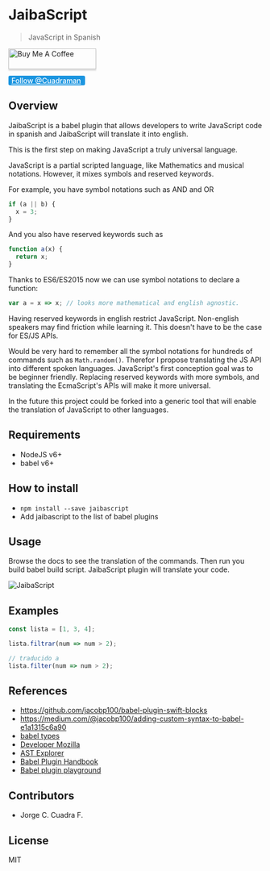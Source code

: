 # JaibaScript

> JavaScript in Spanish

<a href="https://www.buymeacoffee.com/turbo" target="_blank"><img src="https://www.buymeacoffee.com/assets/img/custom_images/orange_img.png" alt="Buy Me A Coffee" style="height: 41px !important;width: 174px !important;box-shadow: 0px 3px 2px 0px rgba(190, 190, 190, 0.5) !important;-webkit-box-shadow: 0px 3px 2px 0px rgba(190, 190, 190, 0.5) !important;" ></a>

<a href="https://twitter.com/Cuadraman?ref_src=twsrc%5Etfw"  target="_blank" style="position: relative; height: 20px; box-sizing: border-box; padding: 1px 8px 1px 6px; background-color: #1b95e0; color: #fff; border-radius: 3px; font-weight: 500; cursor: pointer; " >Follow @Cuadraman</a>


## Overview

JaibaScript is a babel plugin that allows developers to write
JavaScript code in spanish and
JaibaScript will translate it into english.

This is the first step on making JavaScript a truly universal language.

JavaScript is a partial scripted language,
like Mathematics and musical notations.
However, it mixes symbols and reserved keywords.

For example, you have symbol notations such as AND and OR

```js
if (a || b) {
  x = 3;
}
```

And you also have reserved keywords such as

```js
function a(x) {
  return x;
}
```

Thanks to ES6/ES2015 now we can use symbol notations to declare a function:

```js
var a = x => x; // looks more mathematical and english agnostic.
```

Having reserved keywords in english restrict JavaScript.
Non-english speakers may find friction while learning it.
This doesn't have to be the case for ES/JS APIs.

Would be very hard to remember all the symbol notations for
hundreds of commands such as `Math.random()`. Therefor I propose
translating the JS API into different spoken languages.
JavaScript's first conception goal was to be beginner friendly.
Replacing reserved keywords with more symbols, and translating
the EcmaScript's APIs will make it more universal.

In the future this project could be forked into a generic tool
that will enable the translation of JavaScript to other languages.

## Requirements

* NodeJS v6+
* babel v6+

## How to install

* `npm install --save jaibascript`
* Add jaibascript to the list of babel plugins

## Usage

Browse the docs to see the translation of the commands. Then run you build babel build script.
JaibaScript plugin will translate your code.

![JaibaScript](./docs/jaibascript.gif)

## Examples

```js
const lista = [1, 3, 4];

lista.filtrar(num => num > 2);

// traducido a
lista.filter(num => num > 2);
```

## References

* https://github.com/jacobp100/babel-plugin-swift-blocks
* https://medium.com/@jacobp100/adding-custom-syntax-to-babel-e1a1315c6a90
* [babel types](https://github.com/babel/babel/blob/master/packages/babel-types/src/definitions/core.js)
* [Developer Mozilla](https://developer.mozilla.org)
* [AST Explorer](http://astexplorer.net/)
* [Babel Plugin Handbook](https://github.com/thejameskyle/babel-handbook/blob/master/translations/en/plugin-handbook.md#toc-babel-types)
* [Babel plugin playground](http://www.mattzeunert.com/babel-plugin-playground/)

## Contributors

* Jorge C. Cuadra F.

## License

MIT
